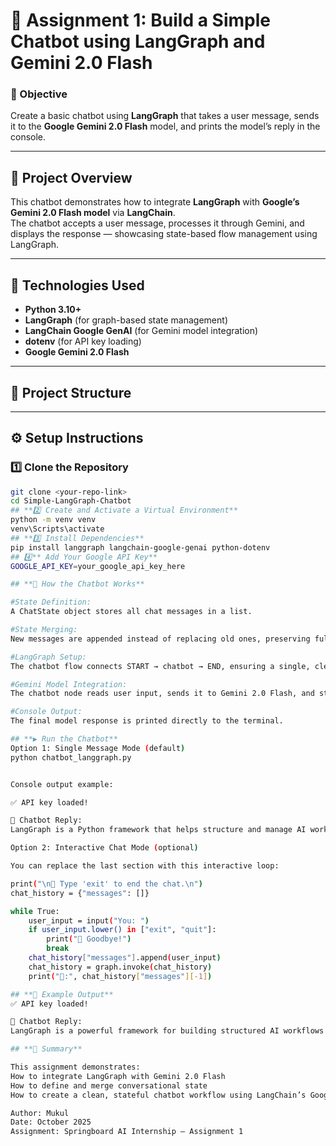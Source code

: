 # 🧠 Assignment 1: Build a Simple Chatbot using LangGraph and Gemini 2.0 Flash

### 🎯 Objective
Create a basic chatbot using **LangGraph** that takes a user message, sends it to the **Google Gemini 2.0 Flash** model, and prints the model’s reply in the console.

---

## 🚀 Project Overview
This chatbot demonstrates how to integrate **LangGraph** with **Google’s Gemini 2.0 Flash model** via **LangChain**.  
The chatbot accepts a user message, processes it through Gemini, and displays the response — showcasing state-based flow management using LangGraph.

---

## 🧩 Technologies Used
- **Python 3.10+**
- **LangGraph** (for graph-based state management)
- **LangChain Google GenAI** (for Gemini model integration)
- **dotenv** (for API key loading)
- **Google Gemini 2.0 Flash**

---

## 📁 Project Structure

---

## ⚙️ Setup Instructions

### 1️⃣ Clone the Repository
```bash
git clone <your-repo-link>
cd Simple-LangGraph-Chatbot
## **2️⃣ Create and Activate a Virtual Environment**
python -m venv venv
venv\Scripts\activate
## **3️⃣ Install Dependencies**
pip install langgraph langchain-google-genai python-dotenv
## 4️⃣** Add Your Google API Key**
GOOGLE_API_KEY=your_google_api_key_here

## **🧠 How the Chatbot Works**

#State Definition:
A ChatState object stores all chat messages in a list.

#State Merging:
New messages are appended instead of replacing old ones, preserving full conversation context.

#LangGraph Setup:
The chatbot flow connects START → chatbot → END, ensuring a single, clear message pass.

#Gemini Model Integration:
The chatbot node reads user input, sends it to Gemini 2.0 Flash, and stores the reply in the state.

#Console Output:
The final model response is printed directly to the terminal.

## **▶️ Run the Chatbot**
Option 1: Single Message Mode (default)
python chatbot_langgraph.py


Console output example:

✅ API key loaded!

🤖 Chatbot Reply:
LangGraph is a Python framework that helps structure and manage AI workflows...

Option 2: Interactive Chat Mode (optional)

You can replace the last section with this interactive loop:

print("\n💬 Type 'exit' to end the chat.\n")
chat_history = {"messages": []}

while True:
    user_input = input("You: ")
    if user_input.lower() in ["exit", "quit"]:
        print("👋 Goodbye!")
        break
    chat_history["messages"].append(user_input)
    chat_history = graph.invoke(chat_history)
    print("🤖:", chat_history["messages"][-1])

## **📸 Example Output**
✅ API key loaded!

🤖 Chatbot Reply:
LangGraph is a powerful framework for building structured AI workflows that integrate LLMs and external tools efficiently.

## **🏁 Summary**

This assignment demonstrates:
How to integrate LangGraph with Gemini 2.0 Flash
How to define and merge conversational state
How to create a clean, stateful chatbot workflow using LangChain’s Google GenAI module

Author: Mukul
Date: October 2025
Assignment: Springboard AI Internship – Assignment 1
